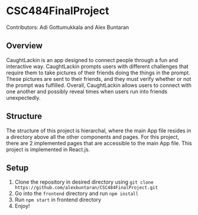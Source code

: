 # CSC484FinalProject

Contributors: Adi Gottumukkala and Alex Buntaran

## Overview
CaughtLackin is an app designed to connect people through a fun and interactive way. CaughtLackin prompts users with different challenges that require them to take pictures of their friends doing the things in the prompt. These pictures are sent to their friends, and they must verify whether or not the prompt was fulfilled. Overall, CaughtLackin allows users to connect with one another and possibly reveal times when users run into friends unexpectedly.

## Structure
The structure of this project is hierarchal, where the main App file resides in a directory above all the other components and pages. For this project, there are 2 implemented pages that are accessible to the main App file. This project is implemented in React.js.

## Setup
1. Clone the repository in desired directory using ```git clone https://github.com/alexbuntaran/CSC484FinalProject.git```
2. Go into the `frontend` directory and run `npm install`
3. Run `npm start` in frontend directory
4. Enjoy!
